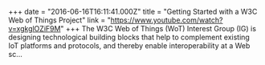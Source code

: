 +++
date = "2016-06-16T16:11:41.000Z"
title = "Getting Started with a W3C Web of Things Project"
link = "https://www.youtube.com/watch?v=xgkglOZiF9M"
+++
The W3C Web of Things (WoT) Interest Group (IG) is designing technological building blocks that help to complement existing IoT platforms and protocols, and thereby enable interoperability at a Web sc…